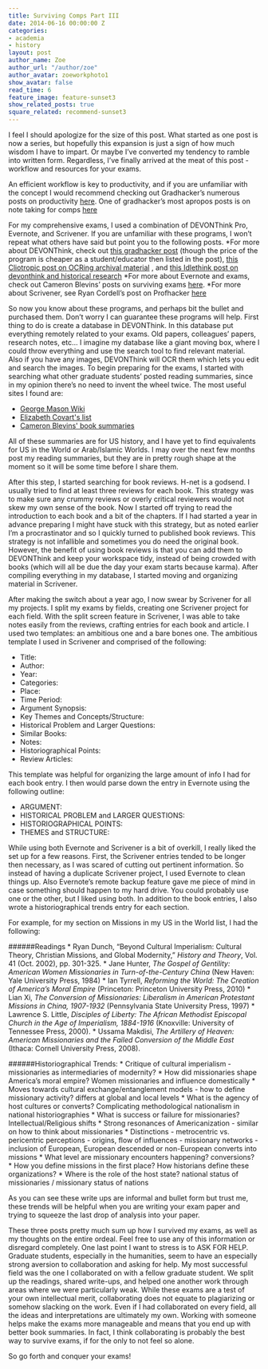 ```yaml
---
title: Surviving Comps Part III
date: 2014-06-16 00:00:00 Z
categories:
- academia
- history
layout: post
author_name: Zoe
author_url: "/author/zoe"
author_avatar: zoeworkphoto1
show_avatar: false
read_time: 6
feature_image: feature-sunset3
show_related_posts: true
square_related: recommend-sunset3
---
```


I feel I should apologize for the size of this post. What started as one post is now a series, but hopefully this expansion is just a sign of how much wisdom I have to impart. Or maybe I’ve converted my tendency to ramble into written form. Regardless, I’ve finally arrived at the meat of this post - workflow and resources for your exams.

An efficient workflow is key to productivity, and if you are unfamiliar with the concept I would recommend checking out Gradhacker’s numerous posts on productivity [here](http://www.gradhacker.org/tag/productivity-2/). One of gradhacker’s most apropos posts is on note taking for comps [here](http://www.gradhacker.org/2014/02/19/5-strategies-for-organizing-notes-for-comprehensive-exams/)

For my comprehensive exams, I used a combination of DEVONThink Pro, Evernote, and Scrivener. If you are unfamiliar with these programs, I won’t repeat what others have said but point you to the following posts.
*For more about DEVONThink, check out [this gradhacker post](http://www.gradhacker.org/2013/10/02/building-a-research-database-with-devonthink-pro-office) (though the price of the program is cheaper as a student/educator then listed in the post), [this Cliotropic post on OCRing archival material](http://cliotropic.org/blog/2011/10/ocring-archival-research-photos-with-devonthink) , and [this Idlethink post on devonthink and historical research](http://idlethink.wordpress.com/2011/06/24/on-devonthink-and-history-research-i)
*For more about Evernote and exams, check out Cameron Blevins’ posts on surviving exams [here](http://historying.org/2012/01/23/surviving-quals-part-ii-the-grind/). 
*For more about Scrivener, see Ryan Cordell’s post on Profhacker [here](http://chronicle.com/blogs/profhacker/scrivener-scrivening-scriverastic/23026)

So now you know about these programs, and perhaps bit the bullet and purchased them. Don’t worry I can guarantee these programs will help. First thing to do is create a database in DEVONThink. In this database put everything remotely related to your exams. Old papers, colleagues’ papers, research notes, etc… I imagine my database like a giant moving box, where I could throw everything and use the search tool to find relevant material. Also if you have any images, DEVONThink will OCR them which lets you edit and search the images. To begin preparing for the exams, I started with searching what other graduate students’ posted reading summaries, since in my opinion there’s no need to invent the wheel twice. The most useful sites I found are:

* [George Mason Wiki](http://chnm.gmu.edu/courses/schrag/wiki/index.php?title=Main_Page)
* [Elizabeth Covart's list](http://www.elizabethcovart.com/wp-content/uploads/2013/02/Covart-20th-Century-Notes.pdf)
* [Cameron Blevins' book summaries](http://www.cameronblevins.org/u-s-history-book-summaries/)

All of these summaries are for US history, and I have yet to find equivalents for US in the World or Arab/Islamic Worlds. I may over the next few months post my reading summaries, but they are in pretty rough shape at the moment so it will be some time before I share them.

After this step, I started searching for book reviews. H-net is a godsend. I usually tried to find at least three reviews for each book. This strategy was to make sure any crummy reviews or overly critical reviewers would not skew my own sense of the book. Now I started off trying to read the introduction to each book and a bit of the chapters. If I had started a year in advance preparing I might have stuck with this strategy, but as noted earlier I’m a procrastinator and so I quickly turned to published book reviews. This strategy is not infallible and sometimes you do need the original book. However, the benefit of using book reviews is that you can add them to DEVONThink and keep your workspace tidy, instead of being crowded with books (which will all be due the day your exam starts because karma). After compiling everything in my database, I started moving and organizing material in Scrivener.

After making the switch about a year ago, I now swear by Scrivener for all my projects. I split my exams by fields, creating one Scrivener project for each field. With the split screen feature in Scrivener, I was able to take notes easily from the reviews, crafting entries for each book and article. I used two templates: an ambitious one and a bare bones one. The ambitious template I used in Scrivener and comprised of the following:

* Title:
* Author:
* Year:
* Categories:
* Place:
* Time Period:
* Argument Synopsis:
* Key Themes and Concepts/Structure:
* Historical Problem and Larger Questions:
* Similar Books:
* Notes:
* Historiographical Points:
* Review Articles:

This template was helpful for organizing the large amount of info I had for each book entry. I then would parse down the entry in Evernote using the following outline:

* ARGUMENT:
* HISTORICAL PROBLEM and LARGER QUESTIONS:
* HISTORIOGRAPHICAL POINTS:
* THEMES and STRUCTURE:

While using both Evernote and Scrivener is a bit of overkill, I really liked the set up for a few reasons. First, the Scrivener entries tended to be longer then necessary, as I was scared of cutting out pertinent information. So instead of having a duplicate Scrivener project, I used Evernote to clean things up. Also Evernote’s remote backup feature gave me piece of mind in case something should happen to my hard drive. You could probably use one or the other, but I liked using both. In addition to the book entries, I also wrote a historiographical trends entry for each section.

For example, for my section on Missions in my US in the World list, I had the following:

######Readings
	* Ryan Dunch, “Beyond Cultural Imperialism: Cultural Theory, Christian Missions, and Global Modernity,” _History and Theory_, Vol. 41 (Oct. 2002), pp. 301-325.
	* Jane Hunter, _The Gospel of Gentility: American Women Missionaries in Turn-of-the-Century China_ (New Haven: Yale University Press, 1984)
	* Ian Tyrrell, _Reforming the World: The Creation of America’s Moral Empire_ (Princeton: Princeton University Press, 2010)
	* Lian Xi, _The Conversion of Missionaries: Liberalism in American Protestant Missions in China, 1907-1932_ (Pennsylvania State University Press, 1997)
	* Lawrence S. Little, _Disciples of Liberty: The African Methodist Episcopal Church in the Age of Imperialism, 1884-1916_ (Knoxville: University of Tennessee Press, 2000).
	* Ussama Makdisi, _The Artillery of Heaven: American Missionaries and the Failed Conversion of the Middle East_ (Ithaca: Cornell University Press, 2008).

######Historiographical Trends:
	* Critique of cultural imperialism - missionaries as intermediaries of modernity?
	* How did missionaries shape America’s moral empire? Women missionaries and influence domestically
	* Moves towards cultural exchange/entanglement models - how to define missionary activity? differs at global and local levels
	* What is the agency of host cultures or converts? Complicating methodological nationalism in national historiographies
	* What is success or failure for missionaries? Intellectual/Religious shifts
	* Strong resonances of Americanization - similar on how to think about missionaries
	* Distinctions - metrocentric vs. pericentric perceptions - origins, flow of influences - missionary networks -inclusion of European, European descended or non-European converts into missions
	* What level are missionary encounters happening? conversions?
	* How you define missions in the first place? How historians define these organizations?
	* Where is the role of the host state? national status of missionaries / missionary status of nations

As you can see these write ups are informal and bullet form but trust me, these trends will be helpful when you are writing your exam paper and trying to squeeze the last drop of analysis into your paper.

These three posts pretty much sum up how I survived my exams, as well as my thoughts on the entire ordeal. Feel free to use any of this information or disregard completely. One last point I want to stress is to ASK FOR HELP. Graduate students, especially in the humanities, seem to have an especially strong aversion to collaboration and asking for help. My most successful field was the one I collaborated on with a fellow graduate student. We split up the readings, shared write-ups, and helped one another work through areas where we were particularly weak. While these exams are a test of your own intellectual merit, collaborating does not equate to plagiarizing or somehow slacking on the work. Even if I had collaborated on every field, all the ideas and interpretations are ultimately my own. Working with someone helps make the exams more manageable and means that you end up with better book summaries. In fact, I think collaborating is probably the best way to survive exams, if for the only to not feel so alone.

So go forth and conquer your exams!
